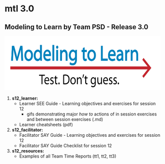 # mtl 3.0

## Modeling to Learn by Team PSD - Release 3.0

<img src = "https://github.com/lzim/teampsd/blob/master/resources/logos/mtl_testdontguess_sm.png"
     height = "175" width = "650">

1. **s12_learner:**
    - Learner SEE Guide - Learning objectives and exercises for session 12
      - gifs demonstrating major *how to* actions of in session exercises and between session exercises (.md)
    - Learner cheatsheets (pdf)
2. **s12_facilitator:**
    - Facilitator SAY Guide - Learning objectives and exercises for session 12
    - Facilitator SAY Guide Checklist for session 12
3. **s12_resources:**
    - Examples of all Team Time Reports (tt1, tt2, tt3)

